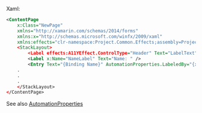 Xaml:

```xml
<ContentPage
    x:Class="NewPage"
    xmlns="http://xamarin.com/schemas/2014/forms"
    xmlns:x="http://schemas.microsoft.com/winfx/2009/xaml"
    xmlns:effects="clr-namespace:Project.Common.Effects;assembly=Project.Common"
    <StackLayout>
        <Label effects:A11YEffect.ControlType="Header" Text="LabelText"/>
        <Label x:Name="NameLabel" Text="Name: " />
        <Entry Text="{Binding Name}" AutomationProperties.LabeledBy="{x:Reference NameLabel}" />    
    .
    .
    .
    </StackLayout>
</ContentPage>
```
See also [AutomationProperties](https://docs.microsoft.com/en-us/xamarin/xamarin-forms/app-fundamentals/accessibility/automation-properties)
